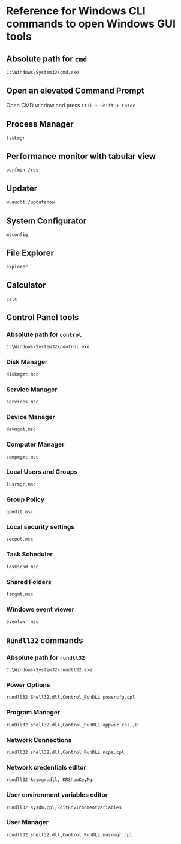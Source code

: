 # Reference for Windows CLI commands to open Windows GUI tools

## Absolute path for `cmd`

```shell script
C:\Windows\System32\cmd.exe
```

## Open an elevated Command Prompt

Open CMD window and press `Ctrl + Shift + Enter`

## Process Manager

`taskmgr`

## Performance monitor with tabular view 

`perfmon /res`

## Updater

`wuauclt /updatenow`

## System Configurator

`msconfig`

## File Explorer

`explorer`

## Calculator

`calc`

## Control Panel tools

### Absolute path for `control`

```shell script
C:\Windows\System32\control.exe
```

### Disk Manager

`diskmgmt.msc`

### Service Manager

`services.msc`

### Device Manager

`devmgmt.msc`

### Computer Manager

`compmgmt.msc`

### Local Users and Groups

`lusrmgr.msc`

### Group Policy 

`gpedit.msc`

### Local security settings

`secpol.msc`

### Task Scheduler

`taskschd.msc`

### Shared Folders

`fsmgmt.msc`

### Windows event viewer

`eventvwr.msc`

## `Rundll32` commands

### Absolute path for `rundll32`

```shell script
C:\Windows\System32\rundll32.exe
```

### Power Options

`rundll32 Shell32.dll,Control_RunDLL powercfg.cpl`

### Program Manager

`runDll32 shell32.dll,Control_RunDLL appwiz.cpl,,0`

### Network Connections

`rundll32 shell32.dll,Control_RunDLL ncpa.cpl`

### Network credentials editor

`rundll32 keymgr.dll, KRShowKeyMgr`

### User environment variables editor

`rundll32 sysdm.cpl,EditEnvironmentVariables`

### User Manager

`rundll32 shell32.dll,Control_RunDLL nusrmgr.cpl`
